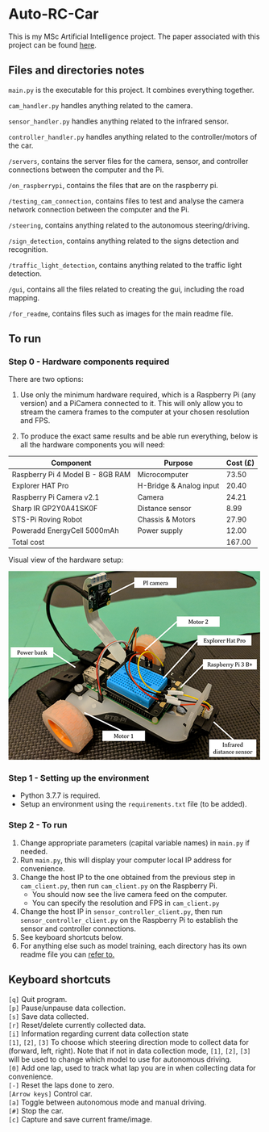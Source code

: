 # Auto-RC-Car

This is my MSc Artificial Intelligence project. The paper associated with this project can be found [here](for_readme/MSc_AI_Auto_RC_Car_paper.pdf).



## Files and directories notes
`main.py` is the executable for this project. It combines everything together.

`cam_handler.py` handles anything related to the camera.

`sensor_handler.py` handles anything related to the infrared sensor.

`controller_handler.py` handles anything related to the controller/motors of the car.


`/servers`, contains the server files for the camera, sensor, and controller connections between the computer and the Pi.

`/on_raspberrypi`, contains the files that are on the raspberry pi.

`/testing_cam_connection`, contains files to test and analyse the camera network connection between the computer and the Pi.

`/steering`, contains anything related to the autonomous steering/driving.

`/sign_detection`, contains anything related to the signs detection and recognition.

`/traffic_light_detection`, contains anything related to the traffic light detection.

`/gui`, contains all the files related to creating the gui, including the road mapping.

`/for_readme`, contains files such as images for the main readme file.

## To run

### Step 0 - Hardware components required

There are two options:

1. Use only the minimum hardware required, which is a Raspberry Pi (any version) and a PiCamera connected to it. This will only allow you to stream the camera frames to the computer at your chosen resolution and FPS.

1. To produce the exact same results and be able run everything, below is all the hardware components you will need:

| Component                        | Purpose                 | Cost (£) |
|----------------------------------|-------------------------|----------|
| Raspberry Pi 4 Model B - 8GB RAM | Microcomputer           | 73.50    |
| Explorer HAT Pro                 | H-Bridge & Analog input | 20.40    |
| Raspberry   Pi Camera v2.1       | Camera                  | 24.21    |
| Sharp IR GP2Y0A41SK0F            | Distance sensor         | 8.99     |
| STS-Pi Roving Robot              | Chassis & Motors        | 27.90    |
| Poweradd EnergyCell 5000mAh      | Power supply            | 12.00    |
| Total cost                       |                         | 167.00   |


Visual view of the hardware setup:

![Visual hardware setup](for_readme/hardware_setup.PNG)



### Step 1 - Setting up the environment

- Python 3.7.7 is required.
- Setup an environment using the `requirements.txt` file (to be added).


### Step 2 - To run

1. Change appropriate parameters (capital variable names) in `main.py` if needed.
1. Run `main.py`, this will display your computer local IP address for convenience.
1. Change the host IP to the one obtained from the previous step in `cam_client.py`, then run `cam_client.py` on the Raspberry Pi.
    - You should now see the live camera feed on the computer.
    - You can specify the resolution and FPS in `cam_client.py`
1. Change the host IP in `sensor_controller_client.py`, then run `sensor_controller_client.py` on the Raspberry Pi to establish the sensor and controller connections.
1. See keyboard shortcuts below.
1. For anything else such as model training, each directory has its own readme file you can [refer to.](#Files-and-directories-notes)

## Keyboard shortcuts

`[q]` Quit program.<br>
`[p]` Pause/unpause data collection.<br>
`[s]` Save data collected.<br>
`[r]` Reset/delete currently collected data.<br>
`[i]` Information regarding current data collection state<br>
`[1]`, `[2]`, `[3]` To choose which steering direction mode to collect data for (forward, left, right). Note that if not in data collection mode, `[1]`, `[2]`, `[3]` will be used to change which model to use for autonomous driving.<br>
`[0]` Add one lap, used to track what lap you are in when collecting data for convenience.<br>
`[-]` Reset the laps done to zero.<br>
`[Arrow keys]` Control car.<br>
`[a]` Toggle between autonomous mode and manual driving.<br>
`[#]` Stop the car.<br>
`[c]` Capture and save current frame/image.<br>
